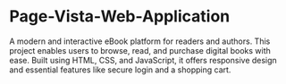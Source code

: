 # Page-Vista-Web-Application
A modern and interactive eBook platform for readers and authors. This project enables users to browse, read, and purchase digital books with ease. Built using HTML, CSS, and JavaScript, it offers responsive design and essential features like secure login and a shopping cart.
